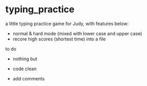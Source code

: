 # typing_practice

a little typing practice game for Judy, with features below:

- normal & hard mode (mixed with lower case and upper case)
- recore high scores (shortest time) into a file 


to do

- nothing
but

- code clean
- add comments
